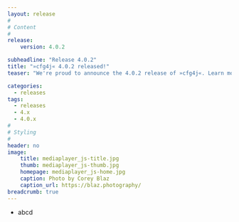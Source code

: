 ```yaml
---
layout: release
#
# Content
#
release:
    version: 4.0.2

subheadline: "Release 4.0.2"
title: "»cfg4j« 4.0.2 released!"
teaser: "We're proud to announce the 4.0.2 release of »cfg4j«. Learn more about new features in this article."

categories:
  - releases
tags:
  - releases
  - 4.x
  - 4.0.x
#
# Styling
#
header: no
image:
    title: mediaplayer_js-title.jpg
    thumb: mediaplayer_js-thumb.jpg
    homepage: mediaplayer_js-home.jpg
    caption: Photo by Corey Blaz
    caption_url: https://blaz.photography/
breadcrumb: true
---
```


* abcd
